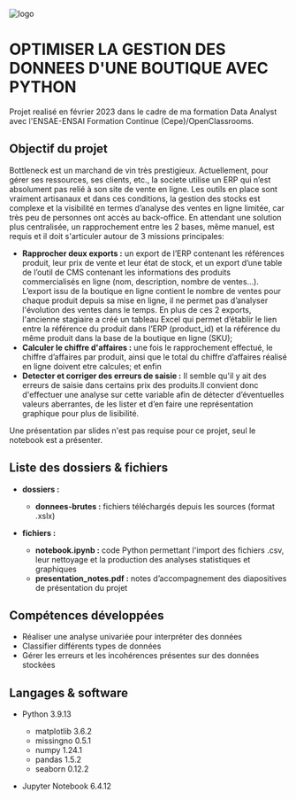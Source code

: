 ![logo](https://github.com/CelineBoutinon/bottleneck/assets/143210563/23947708-df99-407f-a3b2-ff36d9276554)



# OPTIMISER LA GESTION DES DONNEES D'UNE BOUTIQUE AVEC PYTHON

Projet realisé en février 2023 dans le cadre de ma formation Data Analyst avec l'ENSAE-ENSAI Formation Continue (Cepe)/OpenClassrooms.

## Objectif du projet

Bottleneck est un marchand de vin très prestigieux. 
Actuellement, pour gérer ses ressources, ses clients, etc., la societe utilise un ERP qui n’est absolument pas relié à son site de vente en ligne. Les outils en place sont vraiment artisanaux et dans ces conditions, la
gestion des stocks est complexe et la visibilité en termes d’analyse des ventes en ligne limitée, car très peu de personnes ont accès au back-office. En attendant une solution plus centralisée, un rapprochement
entre les 2 bases, même manuel, est requis et il doit s'articuler autour de 3 missions principales:

* **Rapprocher deux exports :** un export de l’ERP
contenant les références produit, leur prix de vente et leur état de stock, et un export d’une table de l’outil de CMS contenant les informations des produits
commercialisés en ligne (nom, description, nombre de ventes...). L’export issu de la boutique en ligne contient le nombre de ventes pour chaque produit depuis sa mise en ligne, il ne permet pas d’analyser l'évolution des ventes dans le temps. En plus de ces 2 exports, l'ancienne stagiaire a créé un tableau Excel qui permet d’établir le lien entre la référence du produit dans l’ERP
(product_id) et la référence du même produit dans la base de la boutique en ligne (SKU);
* **Calculer le chiffre d'affaires :** une fois le rapprochement effectué, le chiffre d’affaires par produit, ainsi que le total du chiffre d’affaires réalisé en ligne doivent etre calcules; et enfin
* **Detecter et corriger des erreurs de saisie :**
Il semble qu'il y ait des erreurs de saisie dans certains prix des produits.Il convient donc d'effectuer une analyse
sur cette variable afin de détecter d’éventuelles valeurs aberrantes, de les lister et d’en faire une représentation graphique pour plus de lisibilité.

Une présentation par slides n'est pas requise pour ce projet, seul le notebook est a présenter. 


## Liste des dossiers & fichiers

* **dossiers :**
  - **donnees-brutes :** fichiers téléchargés depuis les sources (format .xslx) 


* **fichiers :**
	- **notebook.ipynb :** code Python permettant l'import des fichiers .csv, leur nettoyage et la production des analyses statistiques et graphiques
  - **presentation_notes.pdf :** notes d’accompagnement des diapositives de présentation du projet


## Compétences développées

* Réaliser une analyse univariée pour interpréter des données
* Classifier différents types de données
* Gérer les erreurs et les incohérences présentes sur des données stockées



## Langages & software

* Python 3.9.13
  * matplotlib 3.6.2
  * missingno 0.5.1
  * numpy 1.24.1
  * pandas 1.5.2
  * seaborn 0.12.2
  

* Jupyter Notebook 6.4.12








